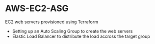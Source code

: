 # AWS-EC2-ASG

EC2 web servers provisioned using Terraform

- Setting up an Auto Scaling Group to create the web servers
- Elastic Load Balancer to distribute the load accross the target group

